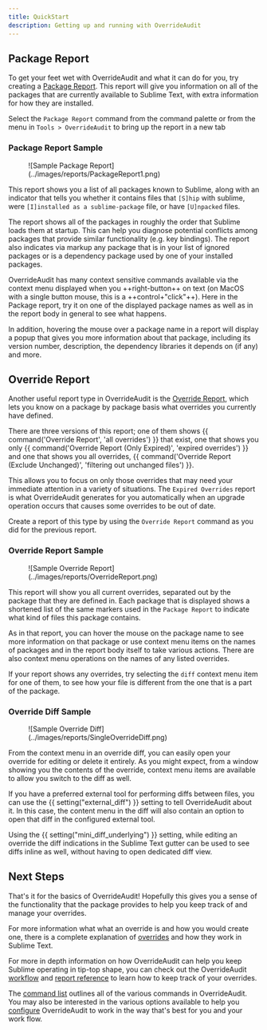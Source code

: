 ```yaml
---
title: QuickStart
description: Getting up and running with OverrideAudit
---
```



## Package Report

To get your feet wet with OverrideAudit and what it can do for you, try
creating a [Package Report](../reports/package.md). This report will give you
information on all of the packages that are currently available to Sublime
Text, with extra information for how they are installed.

Select the `Package Report` command from the command palette or from the menu in
`Tools > OverrideAudit` to bring up the report in a new tab

### Package Report Sample

<div class="grid" markdown>
  <figure markdown="span">
    ![Sample Package Report](../images/reports/PackageReport1.png)
  </figure>
</div>

This report shows you a list of all packages known to Sublime, along with an
indicator that tells you whether it contains files that `[S]hip` with sublime,
were `[I]installed as a sublime-package` file, or have `[U]npacked` files.

The report shows all of the packages in roughly the order that Sublime loads
them at startup. This can help you diagnose potential conflicts among packages
that provide similar functionality (e.g. key bindings). The report also
indicates via markup any package that is in your list of ignored packages or is
a dependency package used by one of your installed packages.

OverrideAudit has many context sensitive commands available via the context
menu displayed when you ++right-button++ on text (on MacOS with a single button
mouse, this is a ++control+"click"++). Here in the Package report, try it on
one of the displayed package names as well as in the report body in general to
see what happens.

In addition, hovering the mouse over a package name in a report will display a
popup that gives you more information about that package, including its version
number, description, the dependency libraries it depends on (if any) and more.


## Override Report

Another useful report type in OverrideAudit is the
[Override Report](../reports/override.md), which lets you know on a package by
package basis what overrides you currently have defined.

There are three versions of this report; one of them shows
{{ command('Override Report', 'all overrides') }} that exist, one that shows you
only {{ command('Override Report (Only Expired)', 'expired overrides') }} and
one that shows you all overrides,
{{ command('Override Report (Exclude Unchanged)', 'filtering out unchanged files') }}.

This allows you to focus on only those overrides that may need your immediate
attention in a variety of situations. The `Expired Overrides` report is what
OverrideAudit generates for you automatically when an upgrade operation occurs
that causes some overrides to be out of date.

Create a report of this type by using the `Override Report` command as you did
for the previous report.


### Override Report Sample

<div class="grid" markdown>
  <figure markdown="span">
    ![Sample Override Report](../images/reports/OverrideReport.png)
  </figure>
</div>

This report will show you all current overrides, separated out by the package
that they are defined in. Each package that is displayed shows a shortened list
of the same markers used in the `Package Report` to indicate what kind of files
this package contains.

As in that report, you can hover the mouse on the package name to see more
information on that package or use context menu items on the names of packages
and in the report body itself to take various actions. There are also context
menu operations on the names of any listed overrides.

If your report shows any overrides, try selecting the `diff` context menu item
for one of them, to see how your file is different from the one that is a part
of the package.


### Override Diff Sample

<div class="grid" markdown>
  <figure markdown="span">
    ![Sample Override Diff](../images/reports/SingleOverrideDiff.png)
  </figure>
</div>

From the context menu in an override diff, you can easily open your override
for editing or delete it entirely. As you might expect, from a window showing
you the contents of the override, context menu items are available to allow you
switch to the diff as well.

If you have a preferred external tool for performing diffs between files, you
can use the {{ setting("external_diff") }} setting to tell OverrideAudit about
it. In this case, the content menu in the diff will also contain an option to
open that diff in the configured external tool.

Using the {{ setting("mini_diff_underlying") }} setting, while editing an
override the diff indications in the Sublime Text gutter can be used to see
diffs inline as well, without having to open dedicated diff view.


## Next Steps

That's it for the basics of OverrideAudit! Hopefully this gives you a sense of
the functionality that the package provides to help you keep track of and
manage your overrides.

For more information what what an override is and how you would create one,
there is a complete explanation of [overrides](../terminology/overrides.md) and
how they work in Sublime Text.

For more in depth information on how OverrideAudit can help you keep Sublime
operating in tip-top shape, you can check out the OverrideAudit
[workflow](workflow.md) and [report reference](../reports/index.md) to learn
how to keep track of your overrides.

The [command list](commands.md) outlines all of the various commands in
OverrideAudit. You may also be interested in the various options available to
help you [configure](../config/settings.md) OverrideAudit to work in the way
that's best for you and your work flow.
